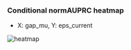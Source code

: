 ### Conditional normAUPRC heatmap

- X: gap_mu, Y: eps_current

![heatmap](/home/elicer/project_0814_2/results/20250819-004100/holdout/conditional_heatmap_gap_mu_vs_eps_current.png)
